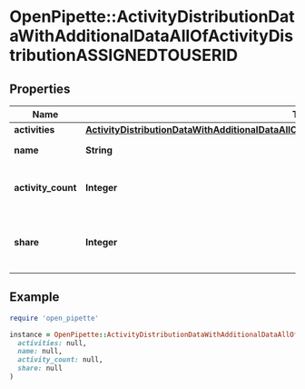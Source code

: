 # OpenPipette::ActivityDistributionDataWithAdditionalDataAllOfActivityDistributionASSIGNEDTOUSERID

## Properties

| Name | Type | Description | Notes |
| ---- | ---- | ----------- | ----- |
| **activities** | [**ActivityDistributionDataWithAdditionalDataAllOfActivityDistributionASSIGNEDTOUSERIDActivities**](ActivityDistributionDataWithAdditionalDataAllOfActivityDistributionASSIGNEDTOUSERIDActivities.md) |  | [optional] |
| **name** | **String** | The name of the user | [optional] |
| **activity_count** | **Integer** | The overall count of activities for the user | [optional] |
| **share** | **Integer** | The percentage of activities belongs to the user | [optional] |

## Example

```ruby
require 'open_pipette'

instance = OpenPipette::ActivityDistributionDataWithAdditionalDataAllOfActivityDistributionASSIGNEDTOUSERID.new(
  activities: null,
  name: null,
  activity_count: null,
  share: null
)
```

